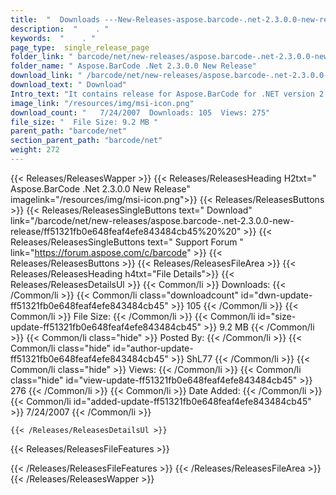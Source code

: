 ```yaml
---
title:  "  Downloads ---New-Releases-aspose.barcode-.net-2.3.0.0-new-release . " 
description:  "    . " 
keywords:  "    . " 
page_type:  single_release_page
folder_link: " barcode/net/new-releases/aspose.barcode-.net-2.3.0.0-new-release/"
folder_name: " Aspose.BarCode .Net 2.3.0.0 New Release"
download_link: " /barcode/net/new-releases/aspose.barcode-.net-2.3.0.0-new-release/ff51321fb0e648feaf4efe843484cb45"
download_text: " Download"
Intro_text: "It contains release for Aspose.BarCode for .NET version 2.3.0"
image_link: "/resources/img/msi-icon.png"
download_count: "   7/24/2007  Downloads: 105  Views: 275"
file_size: "  File Size: 9.2 MB "
parent_path: "barcode/net"
section_parent_path: "barcode/net"
weight: 272
---
```


{{< Releases/ReleasesWapper >}}
  {{< Releases/ReleasesHeading H2txt=" Aspose.BarCode .Net 2.3.0.0 New Release" imagelink="/resources/img/msi-icon.png">}}
  {{< Releases/ReleasesButtons >}}
    {{< Releases/ReleasesSingleButtons text=" Download" link="/barcode/net/new-releases/aspose.barcode-.net-2.3.0.0-new-release/ff51321fb0e648feaf4efe843484cb45%20%20" >}}
    {{< Releases/ReleasesSingleButtons text=" Support Forum " link="https://forum.aspose.com/c/barcode" >}}
  {{< Releases/ReleasesButtons >}}
  {{< Releases/ReleasesFileArea >}}
    {{< Releases/ReleasesHeading h4txt="File Details">}}
    {{< Releases/ReleasesDetailsUl >}}
            {{< Common/li  >}} Downloads: {{< /Common/li >}} 
      {{< Common/li class="downloadcount" id="dwn-update-ff51321fb0e648feaf4efe843484cb45" >}} 105 {{< /Common/li >}} 
      {{< Common/li  >}} File Size: {{< /Common/li >}} 
      {{< Common/li id="size-update-ff51321fb0e648feaf4efe843484cb45" >}} 9.2 MB {{< /Common/li >}} 
      {{< Common/li  class="hide" >}} Posted By: {{< /Common/li >}} 
      {{< Common/li class="hide" id="author-update-ff51321fb0e648feaf4efe843484cb45" >}} ShL77 {{< /Common/li >}} 
      {{< Common/li class="hide"  >}} Views: {{< /Common/li >}} 
      {{< Common/li class="hide" id="view-update-ff51321fb0e648feaf4efe843484cb45" >}} 276 {{< /Common/li >}} 
      {{< Common/li  >}} Date Added: {{< /Common/li >}} 
      {{< Common/li id="added-update-ff51321fb0e648feaf4efe843484cb45" >}} 7/24/2007 {{< /Common/li >}} 

    {{< /Releases/ReleasesDetailsUl >}}

  {{< Releases/ReleasesFileFeatures >}}
      
  {{< /Releases/ReleasesFileFeatures >}}
 {{< /Releases/ReleasesFileArea >}}
{{< /Releases/ReleasesWapper >}}


